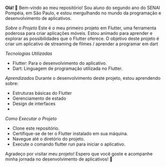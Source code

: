 
**Olá! 👋**
Bem-vindo ao meu repositório! Sou aluno do segundo ano do SENAI Pompéia, em São Paulo, e estou mergulhando no mundo da programação e desenvolvimento de aplicativos.

*Sobre o Projeto*
Este é o meu primeiro projeto em Flutter, uma ferramenta poderosa para criar aplicações móveis. Estou animado para aprender e explorar as possibilidades que o Flutter oferece. O objetivo deste projeto é criar um aplicativo de streaming de filmes / aprender a programar em dart

*Tecnologias Utilizadas*
- Flutter: Para o desenvolvimento do aplicativo.
- Dart: Linguagem de programação utilizada no Flutter.
  
*Aprendizados*
Durante o desenvolvimento deste projeto, estou aprendendo sobre:
- Estruturas básicas do Flutter
- Gerenciamento de estado
- Design de interfaces
- 
*Como Executar o Projeto*
- Clone este repositório.
- Certifique-se de ter o Flutter instalado em sua máquina.
- Navegue até o diretório do projeto.
- Execute o comando flutter run para iniciar o aplicativo.

Agradeço por visitar meu projeto! Espero que você goste e acompanhe minha jornada no desenvolvimento de aplicativos! 🚀
